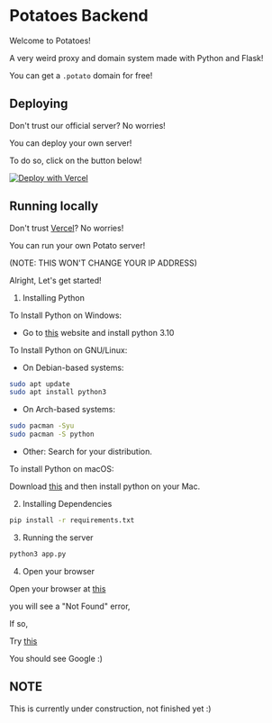 # Potatoes Backend
Welcome to Potatoes!

A very weird proxy and domain system made with Python and Flask!

You can get a `.potato` domain for free!

## Deploying
Don't trust our official server? No worries!

You can deploy your own server!

To do so, click on the button below!

[![Deploy with Vercel](https://vercel.com/button)](https://vercel.com/new/clone?repository-url=https%3A%2F%2Fgithub.com%2Fneoapps-dev%2Fpotatoes-backend)

## Running locally
Don't trust [Vercel](https://vercel.com)? No worries!

You can run your own Potato server!

(NOTE: THIS WON'T CHANGE YOUR IP ADDRESS)

Alright, Let's get started!

1. Installing Python

To Install Python on Windows:

- Go to [this](https://python.org) website and install python 3.10


To Install Python on GNU/Linux:

- On Debian-based systems:

```sh
sudo apt update
sudo apt install python3
```

- On Arch-based systems:

```sh
sudo pacman -Syu
sudo pacman -S python
```
- Other: Search for your distribution.

To install Python on macOS:

Download [this](https://www.python.org/ftp/python/3.12.6/python-3.12.6-macos11.pkg) and then install python on your Mac.

    
2. Installing Dependencies

```sh
pip install -r requirements.txt
```

3. Running the server

```sh
python3 app.py
```

4. Open your browser

Open your browser at [this](http://localhost:8080)

you will see a "Not Found" error,
        
If so,
        
Try [this](http://localhost:8080/google.potato)

You should see Google :)

## NOTE
This is currently under construction, not finished yet :)